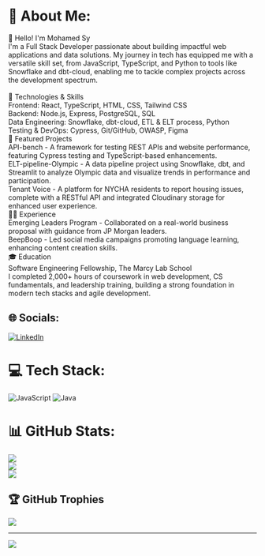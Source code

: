 # 💫 About Me:
👋 Hello! I'm Mohamed Sy<br>I'm a Full Stack Developer passionate about building impactful web applications and data solutions. My journey in tech has equipped me with a versatile skill set, from JavaScript, TypeScript, and Python to tools like Snowflake and dbt-cloud, enabling me to tackle complex projects across the development spectrum.<br><br>🔧 Technologies & Skills<br>Frontend: React, TypeScript, HTML, CSS, Tailwind CSS<br>Backend: Node.js, Express, PostgreSQL, SQL<br>Data Engineering: Snowflake, dbt-cloud, ETL & ELT process, Python<br>Testing & DevOps: Cypress, Git/GitHub, OWASP, Figma<br>🚀 Featured Projects<br>API-bench - A framework for testing REST APIs and website performance, featuring Cypress testing and TypeScript-based enhancements.<br>ELT-pipeline-Olympic - A data pipeline project using Snowflake, dbt, and Streamlit to analyze Olympic data and visualize trends in performance and participation.<br>Tenant Voice - A platform for NYCHA residents to report housing issues, complete with a RESTful API and integrated Cloudinary storage for enhanced user experience.<br>🧑‍💼 Experience<br>Emerging Leaders Program - Collaborated on a real-world business proposal with guidance from JP Morgan leaders.<br>BeepBoop - Led social media campaigns promoting language learning, enhancing content creation skills.<br>🎓 Education<br>Software Engineering Fellowship, The Marcy Lab School<br>I completed 2,000+ hours of coursework in web development, CS fundamentals, and leadership training, building a strong foundation in modern tech stacks and agile development.


## 🌐 Socials:
[![LinkedIn](https://img.shields.io/badge/LinkedIn-%230077B5.svg?logo=linkedin&logoColor=white)](https://linkedin.com/in/www.linkedin.com/in/mohamed-s-179b20230) 

# 💻 Tech Stack:
![JavaScript](https://img.shields.io/badge/javascript-%23323330.svg?style=for-the-badge&logo=javascript&logoColor=%23F7DF1E) ![Java](https://img.shields.io/badge/java-%23ED8B00.svg?style=for-the-badge&logo=openjdk&logoColor=white)
# 📊 GitHub Stats:
![](https://github-readme-stats.vercel.app/api?username=MohamedSy1&theme=merko&hide_border=false&include_all_commits=false&count_private=false)<br/>
![](https://github-readme-streak-stats.herokuapp.com/?user=MohamedSy1&theme=merko&hide_border=false)<br/>
![](https://github-readme-stats.vercel.app/api/top-langs/?username=MohamedSy1&theme=merko&hide_border=false&include_all_commits=false&count_private=false&layout=compact)


## 🏆 GitHub Trophies
![](https://github-profile-trophy.vercel.app/?username=MohamedSy1&theme=radical&no-frame=false&no-bg=true&margin-w=4)

---
[![](https://visitcount.itsvg.in/api?id=MohamedSy1&icon=0&color=0)](https://visitcount.itsvg.in)

<!-- Proudly created with GPRM ( https://gprm.itsvg.in ) -->
